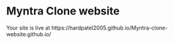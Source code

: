 <h1>Myntra Clone website</h1>
Your site is live at  https://hardpatel2005.github.io/Myntra-clone-website.github.io/
